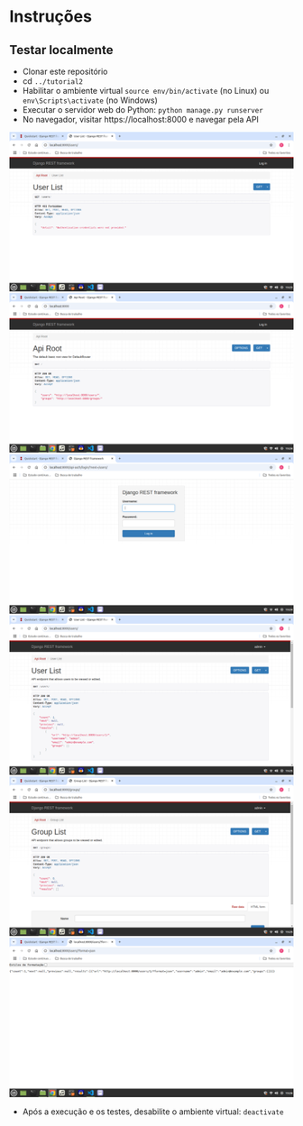 # Instruções

## Testar localmente

- Clonar este repositório
- cd `../tutorial2`
- Habilitar o ambiente virtual `source env/bin/activate` (no Linux) ou `env\Scripts\activate` (no Windows)
- Executar o servidor web do Python: `python manage.py runserver`
- No navegador, visitar https://localhost:8000 e navegar pela API

<img src="study-images/Captura de tela de 2024-12-10 15-23-52.png">
<img src="study-images/Captura de tela de 2024-12-10 15-24-20.png">
<img src="study-images/Captura de tela de 2024-12-10 15-24-46.png">
<img src="study-images/Captura de tela de 2024-12-10 15-25-09.png">
<img src="study-images/Captura de tela de 2024-12-10 15-25-25.png">
<img src="study-images/Captura de tela de 2024-12-10 15-26-38.png">

- Após a execução e os testes, desabilite o ambiente virtual: `deactivate`

